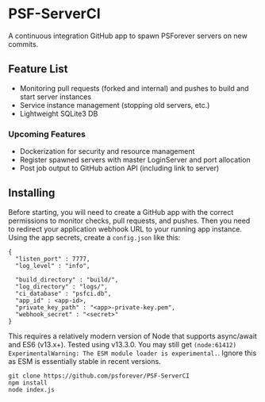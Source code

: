 # PSF-ServerCI
A continuous integration GitHub app to spawn PSForever servers on new commits.

## Feature List
* Monitoring pull requests (forked and internal) and pushes to build and start server instances
* Service instance management (stopping old servers, etc.)
* Lightweight SQLite3 DB

### Upcoming Features
* Dockerization for security and resource management
* Register spawned servers with master LoginServer and port allocation
* Post job output to GitHub action API (including link to server)

## Installing
Before starting, you will need to create a GitHub app with the correct permissions to monitor checks, pull requests, and pushes. Then you need to redirect your application webhook URL to your running app instance. Using the app secrets, create a `config.json` like this:

```
{
  "listen_port" : 7777,
  "log_level" : "info",

  "build_directory" : "build/",
  "log_directory" : "logs/",
  "ci_database" : "psfci.db",
  "app_id" : <app-id>,
  "private_key_path" : "<app>-private-key.pem",
  "webhook_secret" : "<secret>"
}
```

This requires a relatively modern version of Node that supports async/await and ES6 (v13.x+). Tested using v13.3.0. You may still get `(node:61412) ExperimentalWarning: The ESM module loader is experimental.`. Ignore this as ESM is essentially stable in recent versions.

```
git clone https://github.com/psforever/PSF-ServerCI
npm install
node index.js
```
